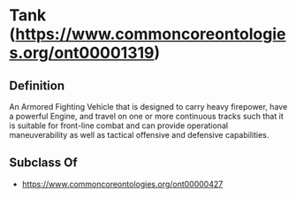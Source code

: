# Tank (https://www.commoncoreontologies.org/ont00001319)

## Definition
An Armored Fighting Vehicle that is designed to carry heavy firepower, have a powerful Engine, and travel on one or more continuous tracks such that it is suitable for front-line combat and can provide operational maneuverability as well as tactical offensive and defensive capabilities.

## Subclass Of
- https://www.commoncoreontologies.org/ont00000427

